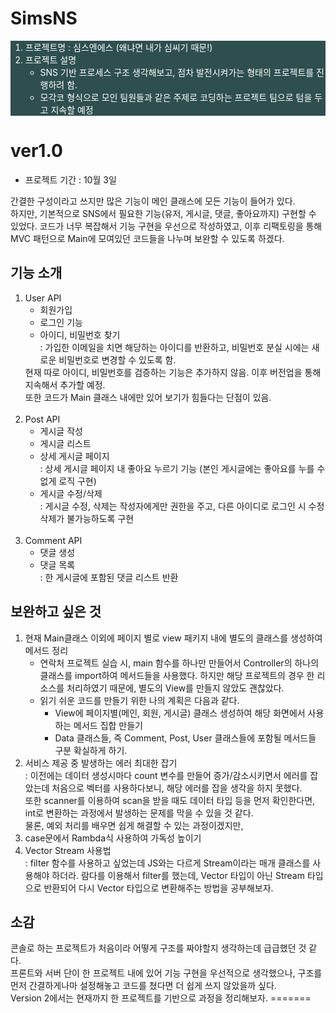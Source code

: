 <h1>SimsNS</h1>
 
<div style="background-color:#2F4F4F	; color : white">
<ol>
    <li> 프로젝트명 : 심스엔에스 (왜냐면 내가 심씨기 때문!)<br>
    <li> 프로젝트 설명
        <ul>    
            <li> SNS 기반 프로세스 구조 생각해보고, 점차 발전시켜가는 형태의 프로젝트를 진행하려 함.
            <li> 모각코 형식으로 모인 팀원들과 같은 주제로 코딩하는 프로젝트 팀으로 텀을 두고 지속할 예정
        </ul> 
    
</ol>
</div>


<h1>ver1.0</h1>
<ul>
    <li> 프로젝트 기간 : 10월 3일
</ul>
간결한 구성이라고 쓰지만 많은 기능이 메인 클래스에 모든 기능이 들어가 있다. <br>
하지만, 기본적으로 SNS에서 필요한 기능(유저, 게시글, 댓글, 좋아요까지) 구현할 수 있었다.
코드가 너무 복잡해서 기능 구현을 우선으로 작성하였고, 이후 리팩토링을 통해 MVC 패턴으로 Main에 모여있던 코드들을 나누며 보완할 수 있도록 하겠다.


<h2>기능 소개</h2>
<ol>
    <li> User API
        <ul>
            <li> 회원가입
            <li> 로그인 기능
            <li> 아이디, 비밀번호 찾기 <br>: 가입한 이메일을 치면 해당하는 아이디를 반환하고, 비밀번호 분실 시에는 새로운 비밀번호로 변경할 수 있도록 함. 
        </ul>
        <div> 현재 따로 아이디, 비밀번호를 검증하는 기능은 추가하지 않음. 이후 버전업을 통해 지속해서 추가할 예정.
            <br>또한 코드가 Main 클래스 내에만 있어 보기가 힘들다는 단점이 있음. 
        </div>
<br>
    <li> Post API
        <ul>
            <li> 게시글 작성
            <li> 게시글 리스트
            <li> 상세 게시글 페이지
                <br>: 상세 게시글 페이지 내 좋아요 누르기 기능 (본인 게시글에는 좋아요를 누를 수 없게 로직 구현)
            <li> 게시글 수정/삭제
                <br>: 게시글 수정, 삭제는 작성자에게만 권한을 주고, 다른 아이디로 로그인 시 수정 삭제가 불가능하도록 구현
        </ul>
<br>
    <li> Comment API
        <ul>
            <li> 댓글 생성
            <li> 댓글 목록
                <br>: 한 게시글에 포함된 댓글 리스트 반환
        </ul>

</ol>

<h2>보완하고 싶은 것</h2>

<ol>
    <li> 현재  Main클래스 이외에 페이지 별로 view 패키지 내에 별도의 클래스를 생성하여 메서드 정리
        <ul>
        <li>  연락처 프로젝트 실습 시, main 함수를 하나만 만들어서 Controller의 하나의 클래스를 import하여 메서드들을 사용했다.
            하지만 해당 프로젝트의 경우 한 리소스를 처리하였기 때문에, 별도의 View를 만들지 않았도 괜찮았다.
        <li> 읽기 쉬운 코드를 만들기 위한 나의 계획은 다음과 같다.
            <ul>
                <li> View에 페이지별(메인, 회원, 게시글) 클래스 생성하여 해당 화면에서 사용하는 메서드 집합 만들기
                <li> Data 클래스들, 즉 Comment, Post, User 클래스들에 포함될 메서드들 구분 확실하게 하기.
            </ul>
        </ul>
    <li> 서비스 제공 중 발생하는 에러 최대한 잡기 
    <br>: 이전에는 데이터 생성시마다 count 변수를 만들어 증가/감소시키면서 에러를 잡았는데 처음으로 벡터를 사용하다보니, 해당 에러를 잡을 생각을 하지 못했다.
    <br> 또한 scanner를 이용하여 scan을 받을 때도 데이터 타입 등을 먼저 확인한다면, int로 변환하는 과정에서 발생하는 문제를 막을 수 있을 것 같다.
    <br> 물론, 예외 처리를 배우면 쉽게 해결할 수 있는 과정이겠지만, 
    <li> case문에서 Rambda식 사용하여 가독성 높이기
    <li> Vector Stream 사용법<br>
        : filter 함수를 사용하고 싶었는데 JS와는 다르게 Stream이라는 매개 클래스를 사용해야 하더라.  
        람다를 이용해서 filter를 했는데, Vector 타입이 아닌 Stream 타입으로 반환되어 다시 Vector 타입으로 변환해주는 방법을 공부해보자.
</ol>

<h2>소감</h2>
콘솔로 하는 프로젝트가 처음이라 어떻게 구조를 짜야할지 생각하는데 급급했던 것 같다. <br>
프론트와 서버 단이 한 프로젝트 내에 있어 기능 구현을 우선적으로 생각했으나, 구조를 먼저 간결하게나마 설정해놓고 코드를 쳤다면 더 쉽게 쓰지 않았을까 싶다. <br>
Version 2에서는 현재까지 한 프로젝트를 기반으로 과정을 정리해보자.
=======


